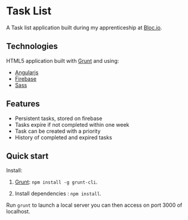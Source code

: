 # Task List

A Task list application built during my apprenticeship at [Bloc.io](https://www.bloc.io).

## Technologies

HTML5 application built with [Grunt](http://gruntjs.com/) and using:
* [Angularjs](https://angularjs.org/)
* [Firebase](https://www.firebase.com/)
* [Sass](http://sass-lang.com/)

## Features

* Persistent tasks, stored on firebase
* Tasks expire if not completed within one week
* Task can be created with a priority
* History of completed and expired tasks


## Quick start

Install:

1. [Grunt](http://gruntjs.com/): `npm install -g grunt-cli`.

2. Install dependencies : `npm install`.

Run `grunt` to launch a local server you can then access on port 3000 of localhost.
